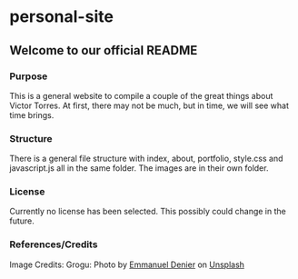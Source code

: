 # personal-site

## Welcome to our official README
### Purpose
This is a general website to compile a couple of the great things about Victor Torres. At first, there may not be much, but in time, we will see what time brings. 

### Structure
There is a general file structure with index, about, portfolio, style.css and javascript.js all in the same folder. The images are in their own folder. 

### License
Currently no license has been selected. This possibly could change in the future. 

### References/Credits
Image Credits:
Grogu: Photo by <a href="https://unsplash.com/@sounce_cosplay?utm_source=unsplash&utm_medium=referral&utm_content=creditCopyText">Emmanuel Denier</a> on <a href="https://unsplash.com/photos/YiXsjwJKXmo?utm_source=unsplash&utm_medium=referral&utm_content=creditCopyText">Unsplash</a>
  
